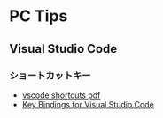 # PC Tips

## Visual Studio Code

### ショートカットキー

- [vscode shortcuts pdf](https://code.visualstudio.com/shortcuts/keyboard-shortcuts-macos.pdf)
- [Key Bindings for Visual Studio Code](https://code.visualstudio.com/docs/getstarted/keybindings)
